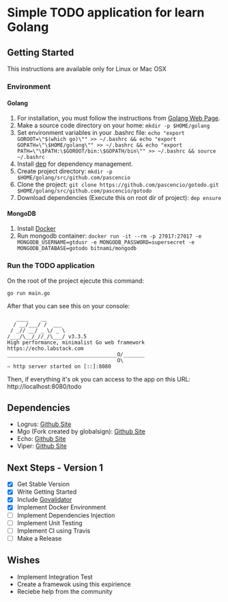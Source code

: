 # Simple TODO application for learn Golang

## Getting Started

This instructions are available only for Linux or Mac OSX

### Environment

#### Golang

1. For installation, you must follow the instructions from [Golang Web Page](https://golang.org/doc/install).
2. Make a source code directory on your home: `mkdir -p $HOME/golang`
3. Set environment variables in your .bashrc file: `echo "export GOROOT=\"$(which go)\"" >> ~/.bashrc && echo "export GOPATH=\"\$HOME/golang\"" >> ~/.bashrc && echo "export PATH=\"\$PATH:\$GOROOT/bin:\$GOPATH/bin\"" >> ~/.bashrc && source ~/.bashrc`
4. Install [dep](https://golang.github.io/dep/docs/installation.html) for dependency management.
5. Create project directory: `mkdir -p $HOME/golang/src/github.com/pascencio`
6. Clone the project: `git clone https://github.com/pascencio/gotodo.git $HOME/golang/src/github.com/pascencio/gotodo`
7. Download dependencies (Execute this on root dir of project): `dep ensure`

#### MongoDB

1. Install [Docker](https://www.docker.com/community-edition#/download)
2. Run mongodb container: `docker run -it --rm -p 27017:27017 -e MONGODB_USERNAME=gtdusr -e MONGODB_PASSWORD=supersecret -e MONGODB_DATABASE=gotodo bitnami/mongodb`

### Run the TODO application

On the root of the project ejecute this command:

```shell
go run main.go
```

After that you can see this on your console:

```shell
   ____    __
  / __/___/ /  ___
 / _// __/ _ \/ _ \
/___/\__/_//_/\___/ v3.3.5
High performance, minimalist Go web framework
https://echo.labstack.com
____________________________________O/_______
                                    O\
⇨ http server started on [::]:8080
```

Then, if everything it's ok you can access to the app on this URL: http://localhost:8080/todo

## Dependencies

- Logrus: [Github Site](https://github.com/sirupsen/logrus)
- Mgo (Fork created by globalsign): [Github Site](https://github.com/globalsign/mgo)
- Echo: [Github Site](https://github.com/labstack/echo)
- Viper: [Github Site](https://github.com/spf13/viper)

## Next Steps - Version 1

- [x] Get Stable Version
- [x] Write Getting Started
- [x] Include [Govalidator](https://github.com/asaskevich/govalidator)
- [x] Implement Docker Environment
- [ ] Implement Dependencies Injection
- [ ] Implement Unit Testing
- [ ] Implement CI using Travis
- [ ] Make a Release

## Wishes

- Implement Integration Test
- Create a framewok using this expirience
- Reciebe help from the community